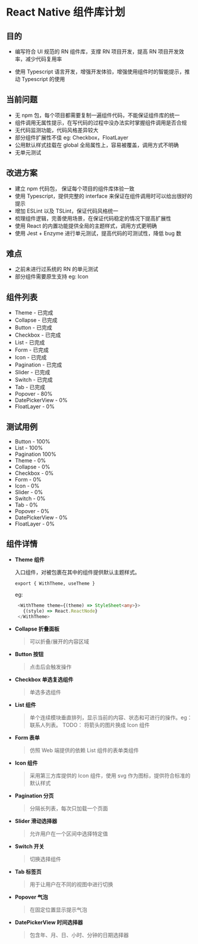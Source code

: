 # React Native 组件库计划

## 目的

- 编写符合 UI 规范的 RN 组件库，支撑 RN 项目开发，提高 RN 项目开发效率，减少代码复用率

- 使用 Typescript 语言开发，增强开发体验，增强使用组件时的智能提示，推动 Typescript 的使用

## 当前问题

- 无 npm 包，每个项目都需要复制一遍组件代码，不能保证组件库的统一
- 组件调用无属性提示，在写代码的过程中没办法实时掌握组件调用是否合规
- 无代码监测功能，代码风格差异较大
- 部分组件扩展性不佳 eg: Checkbox，FloatLayer
- 公用默认样式挂载在 global 全局属性上，容易被覆盖，调用方式不明确
- 无单元测试

## 改进方案

- 建立 npm 代码包， 保证每个项目的组件库体验一致
- 使用 Typescript，提供完整的 interface 来保证在组件调用时可以给出很好的提示
- 增加 ESLint 以及 TSLint，保证代码风格统一
- 梳理组件逻辑，完善使用场景，在保证代码稳定的情况下提高扩展性
- 使用 React 的内置功能提供全局的主题样式，调用方式更明确
- 使用 Jest + Enzyme 进行单元测试，提高代码的可测试性，降低 bug 数

## 难点

- 之前未进行过系统的 RN 的单元测试
- 部分组件需要原生支持 eg: Icon

## 组件列表

- Theme - 已完成
- Collapse - 已完成
- Button - 已完成
- Checkbox - 已完成
- List - 已完成
- Form - 已完成
- Icon - 已完成
- Pagination - 已完成
- Slider - 已完成
- Switch - 已完成
- Tab - 已完成
- Popover - 80%
- DatePickerView - 0%
- FloatLayer - 0%

## 测试用例

- Button - 100%
- List - 100%
- Pagination 100%
- Theme - 0%
- Collapse - 0%
- Checkbox - 0%
- Form - 0%
- Icon - 0%
- Slider - 0%
- Switch - 0%
- Tab - 0%
- Popover - 0%
- DatePickerView - 0%
- FloatLayer - 0%

## 组件详情

- **Theme 组件**

  入口组件，对被包裹在其中的组件提供默认主题样式。

  `export { WithTheme, useTheme }`

  eg:

  ```typescript
   <WithTheme theme={(theme) => StyleSheet<any>}>
     {(style) => React.ReactNode}
   </WithTheme>
  ```

- **Collapse 折叠面板**

  > 可以折叠/展开的内容区域

- **Button 按钮**

  > 点击后会触发操作

- **Checkbox 单选复选组件**

  > 单选多选组件

- **List 组件**

  > 单个连续模块垂直排列，显示当前的内容、状态和可进行的操作。eg：联系人列表。
  > TODO： 将箭头的图片换成 Icon 组件

- **Form 表单**

  > 仿照 Web 端提供的依赖 List 组件的表单类组件

- **Icon 组件**

  > 采用第三方库提供的 Icon 组件，使用 svg 作为图标，提供符合标准的默认样式

- **Pagination 分页**

  > 分隔长列表，每次只加载一个页面

- **Slider 滑动选择器**

  > 允许用户在一个区间中选择特定值

- **Switch 开关**

  > 切换选择组件

- **Tab 标签页**

  > 用于让用户在不同的视图中进行切换

- **Popover 气泡**

  > 在固定位置显示提示气泡

- **DatePickerView 时间选择器**

  > 包含年、月、日、小时、分钟的日期选择器
